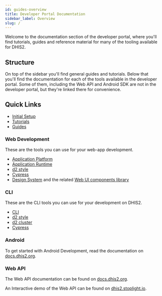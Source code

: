 ```yaml
---
id: guides-overview
title: Developer Portal Documentation
sidebar_label: Overview
slug: /
---
```


Welcome to the documentation section of the developer portal, where you'll find tutorials, guides and reference material for many of the tooling available for DHIS2.

## Structure

On top of the sidebar you'll find general guides and tutorials. Below that you'll find the documentation for each of the tools available in the developer portal. Some of them, including the Web API and Android SDK are not in the developer portal, but they're linked there for convenience.

## Quick Links

- [Initial Setup](/docs/quickstart)
- [Tutorials](/docs/tutorials)
- [Guides](/docs/guides)

### Web Development

These are the tools you can use for your web-app development. 

- [Application Platform](/docs/app-platform/getting-started)
- [Application Runtime](/docs/app-runtime/getting-started)
- [d2 style](/docs/cli/style/getting-started)
- [Cypress](/docs/cli/cypress/getting-started)
- [Design System](/design) and the related [Web UI components library](/docs/ui/webcomponents)

### CLI

These are the CLI tools you can use for your development on DHIS2.

- [CLI](cli)
- [d2 style](cli/style/getting-started)
- [d2 cluster](cli/cluster)
- [Cypress](cli/cypress/getting-started)

### Android

To get started with Android Development, read the documentation on [docs.dhis2.org](https://docs.dhis2.org/en/develop/developing-with-the-android-sdk/about-this-guide.html).




### Web API

The Web API documentation can be found on [docs.dhis2.org](https://docs.dhis2.org/en/develop/using-the-api/dhis-core-version-240/introduction.html). 

An Interactive demo of the Web API can be found on [dhis2.stoplight.io](https://dhis2.stoplight.io/docs/dhis2/).